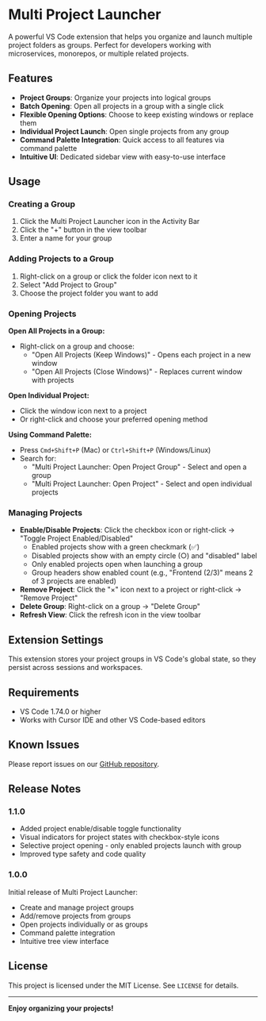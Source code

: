 # Multi Project Launcher

A powerful VS Code extension that helps you organize and launch multiple project folders as groups. Perfect for developers working with microservices, monorepos, or multiple related projects.

## Features

- **Project Groups**: Organize your projects into logical groups
- **Batch Opening**: Open all projects in a group with a single click
- **Flexible Opening Options**: Choose to keep existing windows or replace them
- **Individual Project Launch**: Open single projects from any group
- **Command Palette Integration**: Quick access to all features via command palette
- **Intuitive UI**: Dedicated sidebar view with easy-to-use interface

## Usage

### Creating a Group

1. Click the Multi Project Launcher icon in the Activity Bar
2. Click the "+" button in the view toolbar
3. Enter a name for your group

### Adding Projects to a Group

1. Right-click on a group or click the folder icon next to it
2. Select "Add Project to Group"
3. Choose the project folder you want to add

### Opening Projects

**Open All Projects in a Group:**
- Right-click on a group and choose:
  - "Open All Projects (Keep Windows)" - Opens each project in a new window
  - "Open All Projects (Close Windows)" - Replaces current window with projects

**Open Individual Project:**
- Click the window icon next to a project
- Or right-click and choose your preferred opening method

**Using Command Palette:**
- Press `Cmd+Shift+P` (Mac) or `Ctrl+Shift+P` (Windows/Linux)
- Search for:
  - "Multi Project Launcher: Open Project Group" - Select and open a group
  - "Multi Project Launcher: Open Project" - Select and open individual projects

### Managing Projects

- **Enable/Disable Projects**: Click the checkbox icon or right-click → "Toggle Project Enabled/Disabled"
  - Enabled projects show with a green checkmark (✅)
  - Disabled projects show with an empty circle (○) and "disabled" label
  - Only enabled projects open when launching a group
  - Group headers show enabled count (e.g., "Frontend (2/3)" means 2 of 3 projects are enabled)
- **Remove Project**: Click the "×" icon next to a project or right-click → "Remove Project"
- **Delete Group**: Right-click on a group → "Delete Group"
- **Refresh View**: Click the refresh icon in the view toolbar

## Extension Settings

This extension stores your project groups in VS Code's global state, so they persist across sessions and workspaces.

## Requirements

- VS Code 1.74.0 or higher
- Works with Cursor IDE and other VS Code-based editors

## Known Issues

Please report issues on our [GitHub repository](https://github.com/your-username/project-launcher/issues).

## Release Notes

### 1.1.0

- Added project enable/disable toggle functionality
- Visual indicators for project states with checkbox-style icons
- Selective project opening - only enabled projects launch with group
- Improved type safety and code quality

### 1.0.0

Initial release of Multi Project Launcher:
- Create and manage project groups
- Add/remove projects from groups
- Open projects individually or as groups
- Command palette integration
- Intuitive tree view interface

## License

This project is licensed under the MIT License. See `LICENSE` for details.

---

**Enjoy organizing your projects!**
